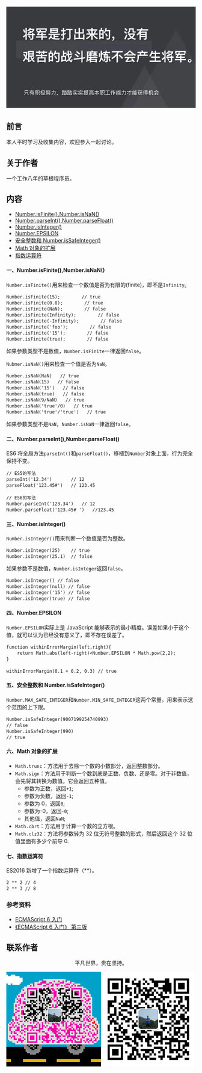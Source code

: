 ![image](../img/timg.jpg)
<br>

## 前言

本人平时学习及收集内容，欢迎参入一起讨论。

## 关于作者

一个工作八年的草根程序员。

## 内容

- [Number.isFinite(),Number.isNaN()](#一numberisfinitenumberisnan)
- [Number.parseInt(),Number.parseFloat()](#二numberparseintnumberparsefloat)
- [Number.isInteger()](#三numberisinteger)
- [Number.EPSILON](#四numberepsilon)
- [安全整数和 Number.isSafeInteger()](#五安全整数和-numberissafeinteger)
- [Math 对象的扩展](#六math-对象的扩展)
- [指数运算符](#七指数运算符)

#### 一、Number.isFinite(),Number.isNaN()

`Number.isFinite()`用来检查一个数值是否为有限的(finite)，即不是`Infinity`。

```
Number.isFinite(15);        // true
Number.isFinite(0.8);        // true
Number.isFinite(NaN);        // false
Number.isFinite(Infinity);        // false
Number.isFinite(-Infinity);        // false
Number.isFinite('foo');        // false
Number.isFinite('15');        // false
Number.isFinite(true);        // false
```

如果参数类型不是数值，`Number.isFinite`一律返回`false`。

`Nubmer.isNaN()`用来检查一个值是否为`NaN`。

```
Number.isNaN(NaN)   // true
Number.isNaN(15)   // false
Number.isNaN('15')   // false
Number.isNaN(true)   // false
Number.isNaN(9/NaN)   // true
Number.isNaN('true'/0)   // true
Number.isNaN('true'/'true')   // true
```

如果参数类型不是`NaN`，`Number.isNaN`一律返回`false`。

#### 二、Number.parseInt(),Number.parseFloat()

ES6 将全局方法`parseInt()`和`parseFloat()`，移植到`Number`对象上面，行为完全保持不变。

```
// ES5的写法
parseInt('12.34')       // 12
parseFloat('123.45#')   // 123.45

// ES6的写法
Number.parseInt('123.34')   // 12
Number.parseFloat('123.45# ')   //123.45
```

#### 三、Number.isInteger()

`Number.isInteger()`用来判断一个数值是否为整数。

```
Number.isInteger(25)    // true
Number.isInteger(25.1)  // false
```

如果参数不是数值，`Number.isInteger`返回`false`。

```
Number.isInteger() // false
Number.isInteger(null) // false
Number.isInteger('15') // false
Number.isInteger(true) // false
```

#### 四、Number.EPSILON

`Number.EPSILON`实际上是 JavaScript 能够表示的最小精度。误差如果小于这个值，就可以认为已经没有意义了，即不存在误差了。

```
function withinErrorMargin(left,right){
    return Math.abs(left-right)<Number.EPSILON * Math.pow(2,2);
}

withinErrorMargin(0.1 + 0.2, 0.3) // true
```

#### 五、安全整数和 Number.isSafeInteger()

`Number.MAX_SAFE_INTEGER`和`Number.MIN_SAFE_INTEGER`这两个常量，用来表示这个范围的上下限。

```
Number.isSafeInteger(9007199254740993)
// false
Number.isSafeInteger(990)
// true
```

#### 六、Math 对象的扩展

- `Math.trunc`：方法用于去除一个数的小数部分，返回整数部分。
- `Math.sign`：方法用于判断一个数到底是正数、负数、还是零。对于非数值，会先将其转换为数值。它会返回五种值。
  - 参数为正数，返回`+1`;
  - 参数为负数，返回`-1`;
  - 参数为 0，返回`0`;
  - 参数为-0，返回`-0`;
  - 其他值，返回`NaN`;
- `Math.cbrt`：方法用于计算一个数的立方根。
- `Math.clz32`：方法将参数转为 32 位无符号整数的形式，然后返回这个 32 位值里面有多少个前导 0.

#### 七、指数运算符

ES2016 新增了一个指数运算符（\*\*）。

```
2 ** 2 // 4
2 ** 3 // 8
```

### 参考资料

- [ECMAScript 6 入门](http://es6.ruanyifeng.com/#docs/number)
- [《ECMAScript 6 入门》 第三版](https://yjhenan.gitbooks.io/-ecmascript-6/content/docs/number.html)

## 联系作者

<div align="center">
    <p>
        平凡世界，贵在坚持。
    </p>
    <img src="../img/contact.png" />
</div>
